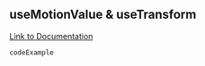 ## useMotionValue & useTransform

[Link to Documentation](https://www.framer.com/docs/motionvalue/###usemotionvalue 'Documentation')

`codeExample`
